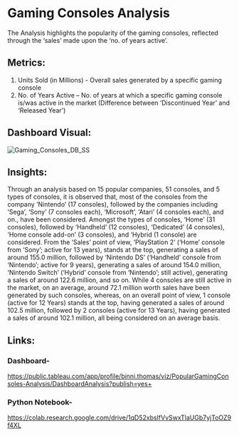 # Gaming Consoles Analysis
The Analysis highlights the popularity of the gaming consoles, reflected through the ‘sales’ made upon the ‘no. of years active’. 
## Metrics:
1. Units Sold (in Millions) -  Overall sales generated by a specific gaming console
2. No. of Years Active – No. of years at which a specific gaming console is/was active in the market  (Difference between ‘Discontinued Year’ and ‘Released Year’) 
## Dashboard Visual:
![Gaming_Consoles_DB_SS](https://github.com/binnithomas/GamingConsoles_Analysis/assets/124578312/e29577db-ffdf-40e2-9262-b2a7d53e0664)
## Insights:
Through an analysis based on 15 popular companies, 51 consoles, and 5 types of consoles, it is observed that, most of the consoles from the company ‘Nintendo’ (17 consoles), followed by the companies including ‘Sega’, ‘Sony’ (7 consoles each), ‘Microsoft’, ‘Atari’ (4 consoles each), and on., have been considered. Amongst the types of consoles, ‘Home’ (31 consoles), followed by ‘Handheld’ (12 consoles), ‘Dedicated’ (4 consoles), ‘Home console add-on’ (3 consoles), and ‘Hybrid (1 console) are considered. From the ‘Sales’ point of view, ‘PlayStation 2’ (‘Home’ console from ‘Sony’; active for 13 years), stands at the top, generating a sales of around 155.0 million, followed by ‘Nintendo DS’ (‘Handheld’ console from ‘Nintendo’; active for 9 years), generating a sales of around 154.0 million, ‘Nintendo Switch’ (‘Hybrid’ console from ‘Nintendo’; still active), generating a sales of around 122.6 million, and so on. While 4 consoles are still active in the market, on an average, around 72.1 million worth sales have been generated by such consoles, whereas, on an overall point of view, 1 console (active for 12 Years) stands at the top, having generated a sales of around 102.5 million, followed by 2 consoles (active for 13 Years), having generated a sales of around 102.1 million, all being considered on an average basis.    
## Links:
### Dashboard-
https://public.tableau.com/app/profile/binni.thomas/viz/PopularGamingConsoles-Analysis/DashboardAnalysis?publish=yes+
### Python Notebook-
https://colab.research.google.com/drive/1qD52xbsIfVvSwxTlaUGb7yjToOZ9f4XL



